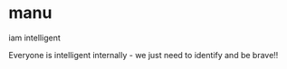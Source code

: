 # manu
iam intelligent

Everyone is intelligent internally - we just need to identify and be brave!!
